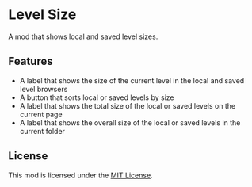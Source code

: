 # Level Size
A mod that shows local and saved level sizes.

## Features
- A label that shows the size of the current level in the local and saved level browsers
- A button that sorts local or saved levels by size
- A label that shows the total size of the local or saved levels on the current page
- A label that shows the overall size of the local or saved levels in the current folder

## License
This mod is licensed under the [MIT License](./LICENSE).